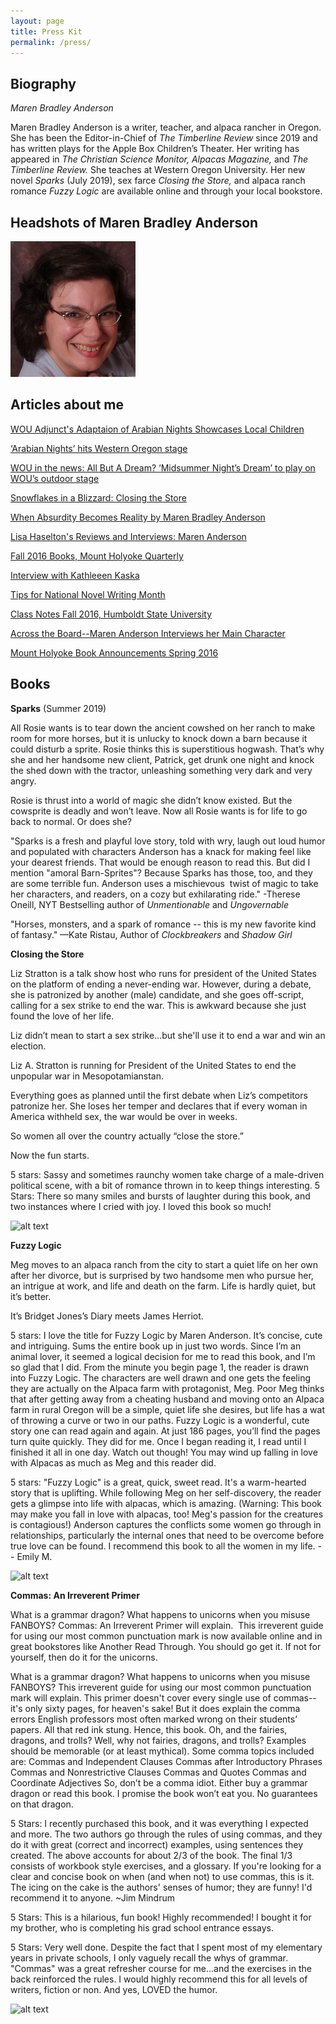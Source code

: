 ```yaml
---
layout: page
title: Press Kit
permalink: /press/
---
```


## Biography

*Maren Bradley Anderson*

Maren Bradley Anderson is a writer, teacher, and alpaca rancher in Oregon. She has been the Editor-in-Chief of _The Timberline Review_ since 2019 and has written plays for the Apple Box Children’s Theater. Her writing has appeared in _The Christian Science Monitor, Alpacas Magazine,_ and _The Timberline Review._ She teaches at Western Oregon University. Her new novel _Sparks_ (July 2019), sex farce _Closing the Store,_ and alpaca ranch romance _Fuzzy Logic_ are available online and through your local bookstore.

## Headshots of Maren Bradley Anderson

![alt text](/img/mba2008-2.jpg "Maren Bradley Anderson")


## Articles about me

[WOU Adjunct's Adaptaion of Arabian Nights Showcases Local Children](https://www.wou.edu/woustories/2017/07/06/wou-adjuncts-adaptation-arabian-nights-showcases-talent-local-children/ "Arabian Nights at WOU")

[‘Arabian Nights’ hits Western Oregon stage](https://www.polkio.com/lifestyle/arabian-nights-hits-western-oregon-stage/article_384b660e-77bf-598c-b046-09233f24112b.html)

[WOU in the news: All But A Dream? ‘Midsummer Night’s Dream’ to play on WOU’s outdoor stage](https://www.wou.edu/woustories/2015/07/08/wou-in-the-news-all-but-a-dream-midsummer-nights-dream-to-play-on-wous-outdoor-stage/)

[Snowflakes in a Blizzard: Closing the Store](https://snowflakesarise.wordpress.com/2017/01/10/closing-the-store/)

[When Absurdity Becomes Reality by Maren Bradley Anderson](https://writerswhokill.blogspot.com/2017/05/when-absurdity-becomes-reality-by-maren.html)

[Lisa Haselton's Reviews and Interviews: Maren Anderson](http://lisahaseltonsreviewsandinterviews.blogspot.com/2017/01/interview-with-romantic-suspense-author.html)

[Fall 2016 Books, Mount Holyoke Quarterly](https://alumnae.mtholyoke.edu/blog/more-fall-2016-books/)

[Interview with Kathleeen Kaska](http://kathleenkaska.com/2016/04/welcome-maren-anderson/)

[Tips for National Novel Writing Month](https://www.wou.edu/woustories/2015/11/25/tips-for-nanowrimo/)

[Class Notes Fall 2016, Humboldt State University](http://magazine.humboldt.edu/fall16/class_notes)

[Across the Board--Maren Anderson Interviews her Main Character](http://atbwriters.blogspot.com/2016/12/guest-post-by-maren-anderson.html)

[Mount Holyoke Book Announcements Spring 2016](https://issuu.com/mhcalumnae/docs/mhq_spring16_issuu.compressed)





## Books


**Sparks** (Summer 2019)

All Rosie wants is to tear down the ancient cowshed on her ranch to make room for more horses, but it is unlucky to knock down a barn because it could disturb a sprite. Rosie thinks this is superstitious hogwash. That’s why she and her handsome new client, Patrick, get drunk one night and knock the shed down with the tractor, unleashing something very dark and very angry.

Rosie is thrust into a world of magic she didn’t know existed. But the cowsprite is deadly and won’t leave. Now all Rosie wants is for life to go back to normal. Or does she?

"Sparks is a fresh and playful love story, told with wry, laugh out loud humor and populated with characters Anderson has a knack for making feel like your dearest friends. That would be enough reason to read this. But did I mention "amoral Barn-Sprites"? Because Sparks has those, too, and they are some terrible fun. Anderson uses a mischievous  twist of magic to take her characters, and readers, on a cozy but exhilarating ride." -Therese Oneill, NYT Bestselling author of _Unmentionable_ and _Ungovernable_


"Horses, monsters, and a spark of romance -- this is my new favorite kind of fantasy." —Kate Ristau, Author of _Clockbreakers_ and _Shadow Girl_


**Closing the Store**

Liz Stratton is a talk show host who runs for president of the United States on the platform of ending a never-ending war. However, during a debate, she is patronized by another (male) candidate, and she goes off-script, calling for a sex strike to end the war. This is awkward because she just found the love of her life.

Liz didn’t mean to start a sex strike…but she'll use it to end a war and win an election.

Liz A. Stratton is running for President of the United States to end the unpopular war in Mesopotamianstan.

Everything goes as planned until the first debate when Liz’s competitors patronize her. She loses her temper and declares that if every woman in America withheld sex, the war would be over in weeks.

So women all over the country actually “close the store.”

Now the fun starts.

5 stars: Sassy and sometimes raunchy women take charge of a male-driven political scene, with a bit of romance thrown in to keep things interesting.
5 Stars: There so many smiles and bursts of laughter during this book, and two instances where I cried with joy. I loved this book so much!

![alt text](https://images-na.ssl-images-amazon.com/images/I/41JBnnHNZDL._SX326_BO1,204,203,200_.jpg "Closing the Store")


**Fuzzy Logic**

Meg moves to an alpaca ranch from the city to start a quiet life on her own after her divorce, but is surprised by two handsome men who pursue her, an intrigue at work, and life and death on the farm. Life is hardly quiet, but it’s better.

It’s Bridget Jones’s Diary meets James Herriot.


5 stars: I love the title for Fuzzy Logic by Maren Anderson. It’s concise, cute and intriguing. Sums the entire book up in just two words. Since I’m an animal lover, it seemed a logical decision for me to read this book, and I’m so glad that I did.
From the minute you begin page 1, the reader is drawn into Fuzzy Logic. The characters are well drawn and one gets the feeling they are actually on the Alpaca farm with protagonist, Meg. Poor Meg thinks that after getting away from a cheating husband and moving onto an Alpaca farm in rural Oregon will be a simple, quiet life she desires, but life has a wat of throwing a curve or two in our paths.
Fuzzy Logic is a wonderful, cute story one can read again and again. At just 186 pages, you’ll find the pages turn quite quickly. They did for me. Once I began reading it, I read until I finished it all in one day. Watch out though! You may wind up falling in love with Alpacas as much as Meg and this reader did.


5 stars: "Fuzzy Logic" is a great, quick, sweet read. It's a warm-hearted story that is uplifting. While following Meg on her self-discovery, the reader gets a glimpse into life with alpacas, which is amazing. (Warning: This book may make you fall in love with alpacas, too! Meg's passion for the creatures is contagious!) Anderson captures the conflicts some women go through in relationships, particularly the internal ones that need to be overcome before true love can be found. I recommend this book to all the women in my life. -- Emily M.

![alt text](https://images-na.ssl-images-amazon.com/images/I/51Bvap4r4TL._SX326_BO1,204,203,200_.jpg "Fuzzy Logic")

**Commas: An Irreverent Primer**

What is a grammar dragon? What happens to unicorns when you misuse FANBOYS?
Commas: An Irreverent Primer will explain. 
This irreverent guide for using our most common punctuation mark is now available online and in great bookstores like Another Read Through.
You should go get it.
If not for yourself, then do it for the unicorns.

What is a grammar dragon? What happens to unicorns when you misuse FANBOYS? This irreverent guide for using our most common punctuation mark will explain. This primer doesn't cover every single use of commas--it's only sixty pages, for heaven's sake! But it does explain the comma errors English professors most often marked wrong on their students’ papers. All that red ink stung. Hence, this book. Oh, and the fairies, dragons, and trolls? Well, why not fairies, dragons, and trolls? Examples should be memorable (or at least mythical). Some comma topics included are: Commas and Independent Clauses Commas after Introductory Phrases Commas and Nonrestrictive Clauses Commas and Quotes Commas and Coordinate Adjectives So, don’t be a comma idiot. Either buy a grammar dragon or read this book. I promise the book won’t eat you. No guarantees on that dragon.

5 Stars: I recently purchased this book, and it was everything I expected and more. The two authors go through the rules of using commas, and they do it with great (correct and incorrect) examples, using sentences they created. The above accounts for about 2/3 of the book. The final 1/3 consists of workbook style exercises, and a glossary.
If you're looking for a clear and concise book on when (and when not) to use commas, this is it. The icing on the cake is the authors' senses of humor; they are funny! I'd recommend it to anyone. ~Jim Mindrum

5 Stars: This is a hilarious, fun book! Highly recommended! I bought it for my brother, who is completing his grad school entrance essays.

5 Stars: Very well done. Despite the fact that I spent most of my elementary years in private schools, I only vaguely recall the whys of grammar. "Commas" was a great refresher course for me...and the exercises in the back reinforced the rules. I would highly recommend this for all levels of writers, fiction or non. And yes, LOVED the humor.

![alt text](https://images-na.ssl-images-amazon.com/images/I/21up2AQ9xwL._SX331_BO1,204,203,200_.jpg "Commas: An Irreverent Primer")

